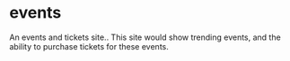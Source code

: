 # events
An events and tickets site..
This site would show trending events, and the ability to purchase tickets for these events.
